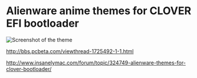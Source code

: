 # Alienware anime themes for CLOVER EFI bootloader
![Screenshot of the theme](http://bbs.pcbeta.com/data/attachment/forum/201611/06/190645af296yqx8qpfay6a.gif)


http://bbs.pcbeta.com/viewthread-1725492-1-1.html

http://www.insanelymac.com/forum/topic/324749-alienware-themes-for-clover-bootloader/

